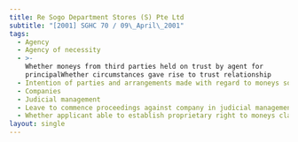 ```yaml
---
title: Re Sogo Department Stores (S) Pte Ltd
subtitle: "[2001] SGHC 70 / 09\_April\_2001"
tags:
  - Agency
  - Agency of necessity
  - >-
    Whether moneys from third parties held on trust by agent for
    principalWhether circumstances gave rise to trust relationship
  - Intention of parties and arrangements made with regard to moneys so received
  - Companies
  - Judicial management
  - Leave to commence proceedings against company in judicial management
  - Whether applicant able to establish proprietary right to moneys claimed
layout: single
---
```


